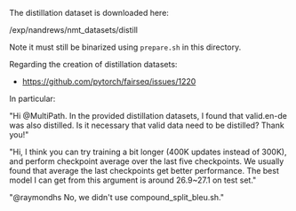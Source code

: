 The distillation dataset is downloaded here:

/exp/nandrews/nmt_datasets/distill

Note it must still be binarized using `prepare.sh` in this directory.

Regarding the creation of distillation datasets:

* https://github.com/pytorch/fairseq/issues/1220

In particular:

"Hi @MultiPath. In the provided distillation datasets, I found that
valid.en-de was also distilled. Is it necessary that valid data need
to be distilled? Thank you!"

"Hi, I think you can try training a bit longer (400K updates instead
of 300K), and perform checkpoint average over the last five
checkpoints. We usually found that average the last checkpoints get
better performance. The best model I can get from this argument is
around 26.9~27.1 on test set."

"@raymondhs No, we didn't use compound_split_bleu.sh."
